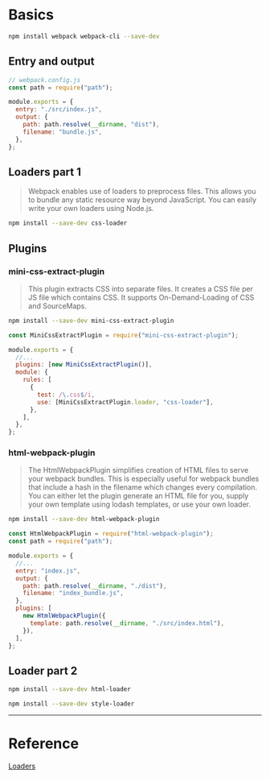 # Basics

```bash
npm install webpack webpack-cli --save-dev
```

## Entry and output

```javascript
// webpack.config.js
const path = require("path");

module.exports = {
  entry: "./src/index.js",
  output: {
    path: path.resolve(__dirname, "dist"),
    filename: "bundle.js",
  },
};
```

## Loaders part 1

> Webpack enables use of loaders to preprocess files. This allows you to bundle any static resource way beyond JavaScript. You can easily write your own loaders using Node.js.

```bash
npm install --save-dev css-loader
```

## Plugins

### mini-css-extract-plugin

> This plugin extracts CSS into separate files. It creates a CSS file per JS file which contains CSS. It supports On-Demand-Loading of CSS and SourceMaps.

```bash
npm install --save-dev mini-css-extract-plugin
```

```javascript
const MiniCssExtractPlugin = require("mini-css-extract-plugin");

module.exports = {
  //...
  plugins: [new MiniCssExtractPlugin()],
  module: {
    rules: [
      {
        test: /\.css$/i,
        use: [MiniCssExtractPlugin.loader, "css-loader"],
      },
    ],
  },
};
```

### html-webpack-plugin

> The HtmlWebpackPlugin simplifies creation of HTML files to serve your webpack bundles. This is especially useful for webpack bundles that include a hash in the filename which changes every compilation. You can either let the plugin generate an HTML file for you, supply your own template using lodash templates, or use your own loader.

```bash
npm install --save-dev html-webpack-plugin
```

```javascript
const HtmlWebpackPlugin = require("html-webpack-plugin");
const path = require("path");

module.exports = {
  //...
  entry: "index.js",
  output: {
    path: path.resolve(__dirname, "./dist"),
    filename: "index_bundle.js",
  },
  plugins: [
    new HtmlWebpackPlugin({
      template: path.resolve(__dirname, "./src/index.html"),
    }),
  ],
};
```

## Loader part 2

```bash
npm install --save-dev html-loader
```

```bash
npm install --save-dev style-loader
```

---

# Reference

[Loaders](https://webpack.js.org/concepts/#loaders)
